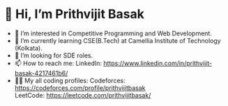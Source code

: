 # 👋 Hi, I’m Prithvijit Basak
- 👀 I’m interested in Competitive Programming and Web Development.
- 🌱 I’m currently learning CSE(B.Tech) at Camellia Institute of Technology (Kolkata).
- 💞️ I’m looking for SDE roles.
- 📫 How to reach me: LinkedIn: https://www.linkedin.com/in/prithvijit-basak-4217461b6/
- :technologist: My all coding profiles: 
Codeforces: https://codeforces.com/profile/prithvijitbasak                                     
LeetCode: https://leetcode.com/prithvijitbasak/
<!---
prithvijitbasak/prithvijitbasak is a ✨ special ✨ repository because its `README.md` (this file) appears on your GitHub profile.
You can click the Preview link to take a look at your changes.
--->
